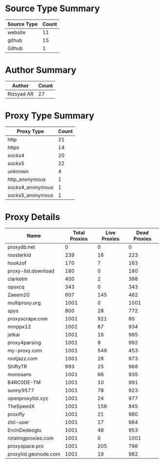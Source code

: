 # Source Type Summary

| Source Type | Count |
|-------------|-------|
| website | 11 |
| github | 15 |
| Github | 1 |


# Author Summary

| Author | Count |
|--------|-------|
| Rizsyad AR | 27 |


# Proxy Type Summary

| Proxy Type | Count |
|------------|-------|
| http | 21 |
| https | 14 |
| socks4 | 20 |
| socks5 | 22 |
| unknown | 4 |
| http_anonymous | 1 |
| socks4_anonymous | 1 |
| socks5_anonymous | 1 |


# Proxy Details

| Name | Total Proxies | Live Proxies | Dead Proxies |
|------|---------------|--------------|---------------|
| proxydb.net | 0 | 0 | 0 |
| roosterkid | 239 | 16 | 223 |
| hookzof | 170 | 7 | 163 |
| proxy-list.download | 180 | 0 | 180 |
| clarketm | 400 | 2 | 398 |
| opsxcq | 343 | 0 | 343 |
| Zaeem20 | 607 | 145 | 462 |
| multiproxy.org | 1001 | 0 | 1001 |
| spys | 800 | 28 | 772 |
| proxyscrape.com | 1001 | 921 | 80 |
| mmppx12 | 1001 | 67 | 934 |
| jetkai | 1001 | 16 | 985 |
| proxy4parsing | 1001 | 9 | 992 |
| my-proxy.com | 1001 | 548 | 453 |
| rootjazz.com | 1001 | 28 | 973 |
| ShiftyTR | 993 | 25 | 968 |
| monosans | 1001 | 66 | 935 |
| B4RC0DE-TM | 1001 | 10 | 991 |
| sunny9577 | 1001 | 78 | 923 |
| openproxylist.xyz | 1001 | 24 | 977 |
| TheSpeedX | 1001 | 156 | 845 |
| proxifly | 1001 | 21 | 980 |
| zloi-user | 1001 | 17 | 984 |
| ErcinDedeoglu | 1001 | 48 | 953 |
| rotatingproxies.com | 1001 | 0 | 1001 |
| proxyspace.pro | 1001 | 205 | 796 |
| proxylist.geonode.com | 1001 | 19 | 982 |

